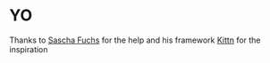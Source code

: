 # YO

Thanks to [Sascha Fuchs](https://github.com/gisu) for the help and his framework
[Kittn](http://kittn.de/) for the inspiration
